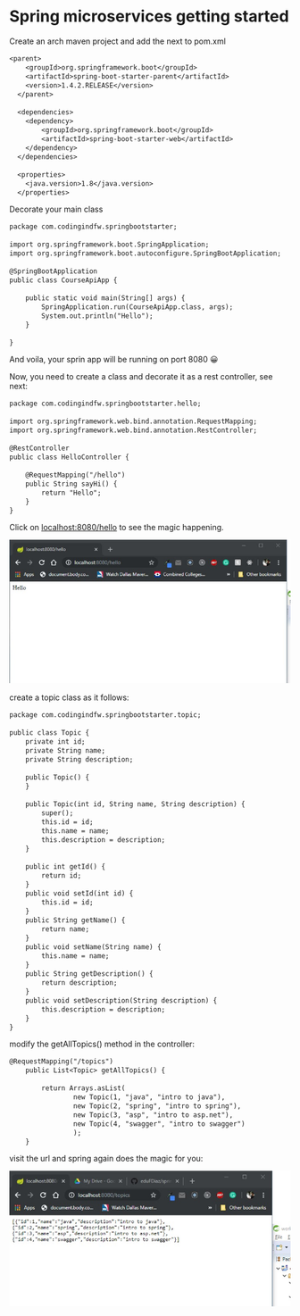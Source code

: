 # Spring microservices getting started
Create an arch maven project and add the next to pom.xml
```
<parent>
  	<groupId>org.springframework.boot</groupId>
  	<artifactId>spring-boot-starter-parent</artifactId>
  	<version>1.4.2.RELEASE</version>
  </parent>
  
  <dependencies>
	<dependency>
		<groupId>org.springframework.boot</groupId>
  		<artifactId>spring-boot-starter-web</artifactId>
  	</dependency>
  </dependencies>
  
  <properties>
  	<java.version>1.8</java.version>
  </properties>
```
Decorate your main class
```
package com.codingindfw.springbootstarter;

import org.springframework.boot.SpringApplication;
import org.springframework.boot.autoconfigure.SpringBootApplication;

@SpringBootApplication
public class CourseApiApp {
	
	public static void main(String[] args) {
		SpringApplication.run(CourseApiApp.class, args);
		System.out.println("Hello");
	}

}
```
And voila, your sprin app will be running on port 8080 😀

Now, you need to create a class and decorate it as a rest controller, see next:

```
package com.codingindfw.springbootstarter.hello;

import org.springframework.web.bind.annotation.RequestMapping;
import org.springframework.web.bind.annotation.RestController;

@RestController
public class HelloController {

	@RequestMapping("/hello")
	public String sayHi() {
		return "Hello";
	}
}
```

Click on [localhost:8080/hello](https://localhost:8080/hello) to see the magic happening.

![alt](https://github.com/eduFDiaz/spring-get-started/raw/master/images/browser-hello.jpg)

create a topic class as it follows:
```
package com.codingindfw.springbootstarter.topic;

public class Topic {
	private int id;
	private String name;
	private String description;
	
	public Topic() {
	}
	
	public Topic(int id, String name, String description) {
		super();
		this.id = id;
		this.name = name;
		this.description = description;
	}
	
	public int getId() {
		return id;
	}
	public void setId(int id) {
		this.id = id;
	}
	public String getName() {
		return name;
	}
	public void setName(String name) {
		this.name = name;
	}
	public String getDescription() {
		return description;
	}
	public void setDescription(String description) {
		this.description = description;
	}
}
```
modify the getAllTopics() method in the controller:

```
@RequestMapping("/topics")
	public List<Topic> getAllTopics() {
		
		return Arrays.asList(
				new Topic(1, "java", "intro to java"),
				new Topic(2, "spring", "intro to spring"),
				new Topic(3, "asp", "intro to asp.net"),
				new Topic(4, "swagger", "intro to swagger")
				);
	}
```
visit the url and spring again does the magic for you:

![alt](https://github.com/eduFDiaz/spring-get-started/raw/master/images/topic-controller-Get-all-topics.jpg)